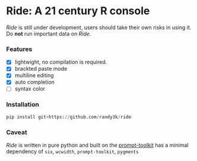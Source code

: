 # Ride: A 21 century R console

_Ride_ is still under development, users should take their own risks in using it. Do **not** run important data on _Ride_.

### Features

- [x] lightwight, no compilation is required.
- [x] brackted paste mode
- [x] multiline editing
- [x] auto completion
- [ ] syntax color

### Installation

```python
pip install git+https://github.com/randy3k/ride
```

### Caveat

_Ride_ is written in pure python and built on the [prompt-toolkit](https://github.com/jonathanslenders/python-prompt-toolkit) has a minimal dependency of `six`, `wcwidth`, `prompt-toolkit`, `pygments`
